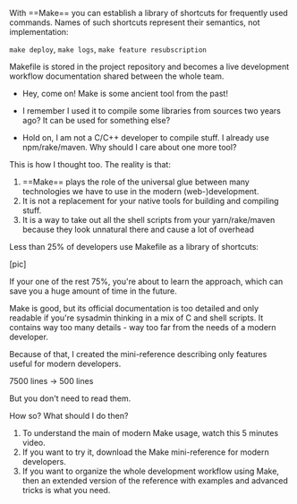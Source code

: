 
With ==Make== you can establish a library of shortcuts for frequently used commands. Names of such shortcuts represent their semantics, not implementation:

`make deploy`, `make logs`, `make feature resubscription`

Makefile is stored in the project repository and becomes a live development workflow documentation shared between the whole team.

- Hey, come on! Make is some ancient tool from the past! 

- I remember I used it to compile some libraries from sources two years ago? It can be used for something else?

- Hold on, I am not a C/C++ developer to compile stuff. I already use npm/rake/maven. Why should I care about one more tool?

This is how I thought too. The reality is that:

1. ==Make== plays the role of the universal glue between many technologies we have to use in the modern (web-)development.
2. It is not a replacement for your native tools for building and compiling stuff. 
3. It is a way to take out all the shell scripts from your yarn/rake/maven because they look unnatural there and cause a lot of overhead

Less than 25% of developers use Makefile as a library of shortcuts:

[pic]

If your one of the rest 75%, you're about to learn the approach, which can save you a huge amount of time in the future.

Make is good, but its official documentation is too detailed and only readable if you're sysadmin thinking in a mix of C and shell scripts. It contains way too many details - way too far from the needs of a modern developer.

Because of that, I created the mini-reference describing only features useful for modern developers.

7500 lines → 500 lines

But you don't need to read them.

How so? What should I do then? 

1. To understand the main of modern Make usage, watch this 5 minutes video.
2. If you want to try it, download the Make mini-reference for modern developers.
3. If you want to organize the whole development workflow using Make, then an extended version of the reference with examples and advanced tricks is what you need.
